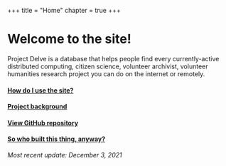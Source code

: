 +++
title = "Home"
chapter = true
+++

# Welcome to the site!

Project Delve is a database that helps people find every currently-active distributed computing, citizen science, volunteer archivist, volunteer humanities research project you can do on the internet or remotely.

#### [How do I use the site?](https://projectdelve.com/about/how-to-use-this-site/)

#### [Project background](http://projectdelve.com/about/#the-project)

#### [View GitHub repository](https://github.com/punnypenguins/projectdelve)

#### [So who built this thing, anyway?](http://projectdelve.com/about/#the-creator)

*Most recent update: December 3, 2021*
